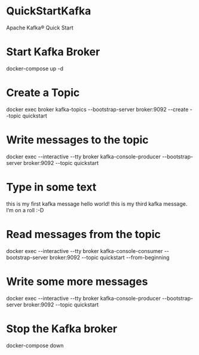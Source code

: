 # QuickStartKafka
Apache Kafka® Quick Start

# Start Kafka Broker
docker-compose up -d

# Create a Topic
docker exec broker kafka-topics --bootstrap-server broker:9092 --create --topic quickstart
             
# Write messages to the topic
docker exec --interactive --tty broker kafka-console-producer --bootstrap-server broker:9092 --topic quickstart
                       
# Type in some text
this is my first kafka message
hello world!
this is my third kafka message. I’m on a roll :-D

# Read messages from the topic
docker exec --interactive --tty broker kafka-console-consumer --bootstrap-server broker:9092 --topic quickstart --from-beginning
 
# Write some more messages
docker exec --interactive --tty broker kafka-console-producer --bootstrap-server broker:9092 --topic quickstart

# Stop the Kafka broker
docker-compose down

